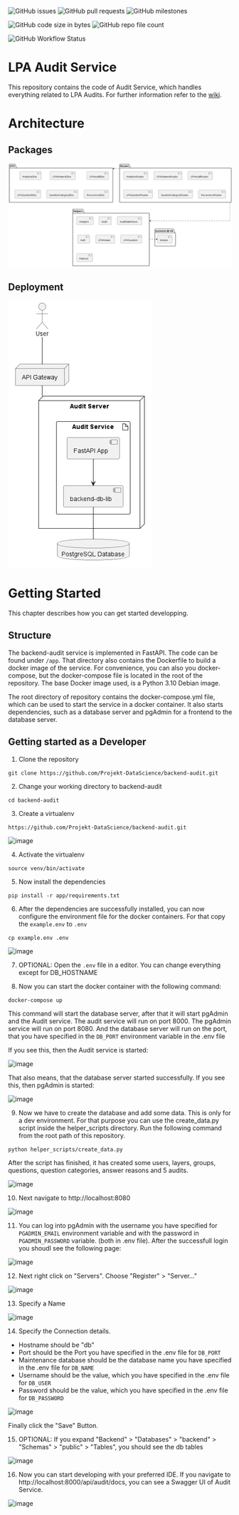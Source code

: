![GitHub issues](https://img.shields.io/github/issues/Projekt-DataScience/backend-audit)
![GitHub pull requests](https://img.shields.io/github/issues-pr/Projekt-DataScience/backend-audit)
![GitHub milestones](https://img.shields.io/github/milestones/all/Projekt-DataScience/backend-audit)

![GitHub code size in bytes](https://img.shields.io/github/languages/code-size/Projekt-DataScience/backend-audit)
![GitHub repo file count](https://img.shields.io/github/directory-file-count/Projekt-DataScience/backend-audit)

![GitHub Workflow Status](https://img.shields.io/github/actions/workflow/status/Projekt-DataScience/backend-audit/create-container.yaml)

# LPA Audit Service

This repository contains the code of Audit Service, which handles everything related to LPA Audits. For further information refer to the [wiki](https://github.com/Projekt-DataScience/backend-audit/wiki).

# Architecture

## Packages

![audit-service-architektur](./.docs/architecture.png)

## Deployment

![audit-service-deployment](./.docs/deployment.png)

# Getting Started

This chapter describes how you can get started developping.

## Structure

The backend-audit service is implemented in FastAPI. The code can be found under `/app`. That directory also contains the Dockerfile to build a docker image of the service. For convenience, you can also you docker-compose, but the docker-compose file is located in the root of the repository. The base Docker image used, is a Python 3.10 Debian image.

The root directory of repository contains the docker-compose.yml file, which can be used to start the service in a docker container. It also starts dependencies, such as a database server and pgAdmin for a frontend to the database server.

## Getting started as a Developer

1. Clone the repository

```
git clone https://github.com/Projekt-DataScience/backend-audit.git
```

2. Change your working directory to backend-audit

```
cd backend-audit
```

3. Create a virtualenv

```
https://github.com/Projekt-DataScience/backend-audit.git
```

![image](https://user-images.githubusercontent.com/39222224/206865907-80e9ca63-5c1c-4030-ae04-345a36d39a4c.png)

4. Activate the virtualenv

```
source venv/bin/activate
```

5. Now install the dependencies

```
pip install -r app/requirements.txt
```

6. After the dependencies are successfully installed, you can now configure the environment file for the docker containers. For that copy the `example.env` to `.env`

```
cp example.env .env
```

![image](https://user-images.githubusercontent.com/39222224/206866084-14783b37-0d62-4a53-8029-36a3ecb32edf.png)

7. OPTIONAL: Open the `.env` file in a editor. You can change everything except for DB_HOSTNAME

8. Now you can start the docker container with the following command:

```
docker-compose up
```

This command will start the database server, after that it will start pgAdmin and the Audit service. The audit service will run on port 8000. The pgAdmin service will run on port 8080. And the database server will run on the port, that you have specified in the `DB_PORT` environment variable in the .env file

If you see this, then the Audit service is started:

![image](https://user-images.githubusercontent.com/39222224/206866255-12048655-1ef6-453e-b310-b403c3bb89e7.png)

That also means, that the database server started successfully. If you see this, then pgAdmin is started:

![image](https://user-images.githubusercontent.com/39222224/206866291-27c9e628-b45a-4dcf-a788-1d098db80ef0.png)

9. Now we have to create the database and add some data. This is only for a dev environment. For that purpose you can use the create_data.py script inside the helper_scripts directory. Run the following command from the root path of this repository.

```
python helper_scripts/create_data.py
```

After the script has finished, it has created some users, layers, groups, questions, question categories, answer reasons and 5 audits.

![image](https://user-images.githubusercontent.com/39222224/206866390-30b30d73-d99c-4e92-b72b-80da745006a8.png)

10. Next navigate to http://localhost:8080

![image](https://user-images.githubusercontent.com/39222224/206866414-959f89a2-9f5b-4a3a-966b-e9753acf8ee0.png)

11. You can log into pgAdmin with the username you have specified for `PGADMIN_EMAIL` environment variable and with the password in `PGADMIN_PASSWORD` variable. (both in .env file). After the successfull login you shoudl see the following page:

![image](https://user-images.githubusercontent.com/39222224/206866463-c99c7508-2394-4ee8-bd08-f5a8b4aad4b6.png)

12. Next right click on "Servers". Choose "Register" > "Server..."

![image](https://user-images.githubusercontent.com/39222224/206866491-492fc0bb-3e43-4df1-832c-e3d9b223b0d5.png)

13. Specify a Name

![image](https://user-images.githubusercontent.com/39222224/206866524-6915c7bd-8c8c-447a-8d04-97ee5886684b.png)

14. Specify the Connection details.

- Hostname should be "db"
- Port should be the Port you have specified in the .env file for `DB_PORT`
- Maintenance database should be the database name you have specified in the .env file for `DB_NAME`
- Username should be the value, which you have specified in the .env file for `DB_USER`
- Password should be the value, which you have specified in the .env file for `DB_PASSWORD`

![image](https://user-images.githubusercontent.com/39222224/206866648-89a698cc-77f2-4483-9c40-720070dbb5fc.png)

Finally click the "Save" Button.

15. OPTIONAL: If you expand "Backend" > "Databases" > "backend" > "Schemas" > "public" > "Tables", you should see the db tables

![image](https://user-images.githubusercontent.com/39222224/206866721-1039b401-8bd1-444e-80f9-4c93479d5c3f.png)

16. Now you can start developing with your preferred IDE. If you navigate to http://localhost:8000/api/audit/docs, you can see a Swagger UI of Audit Service.

![image](https://user-images.githubusercontent.com/39222224/206866763-ba01d837-e4a5-47e2-b5cc-514224f684a9.png)
